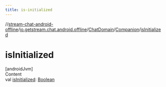 ```yaml
---
title: is-initialized
---
```

//[stream-chat-android-offline](../../../../index.md)/[io.getstream.chat.android.offline](../../index.md)/[ChatDomain](../index.md)/[Companion](index.md)/[isInitialized](isInitialized.md)



# isInitialized  
[androidJvm]  
Content  
val [isInitialized](isInitialized.md): [Boolean](https://kotlinlang.org/api/latest/jvm/stdlib/kotlin/-boolean/index.html)  



